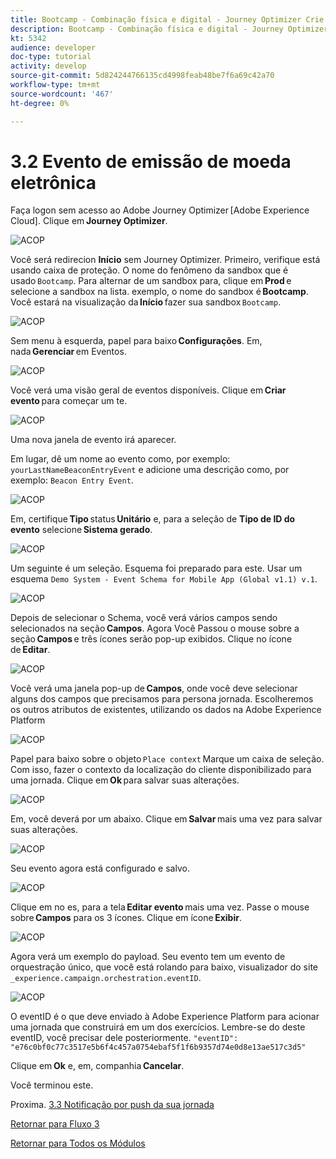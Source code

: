 ```yaml
---
title: Bootcamp - Combinação física e digital - Journey Optimizer Crie seu evento - Brasil
description: Bootcamp - Combinação física e digital - Journey Optimizer Crie seu evento - Brasil
kt: 5342
audience: developer
doc-type: tutorial
activity: develop
source-git-commit: 5d824244766135cd4998feab48be7f6a69c42a70
workflow-type: tm+mt
source-wordcount: '467'
ht-degree: 0%

---
```


# 3.2 Evento de emissão de moeda eletrônica

Faça logon sem acesso ao Adobe Journey Optimizer [Adobe Experience Cloud]. Clique em **Journey Optimizer**.

![ACOP](./images/acophome.png)

Você será redirecion **Início** sem Journey Optimizer. Primeiro, verifique está usando caixa de proteção. O nome do fenômeno da sandbox que é usado `Bootcamp`. Para alternar de um sandbox para, clique em **Prod** e selecione a sandbox na lista. exemplo, o nome do sandbox é **Bootcamp**. Você estará na visualização da **Início** fazer sua sandbox `Bootcamp`.

![ACOP](./images/acoptriglp.png)

Sem menu à esquerda, papel para baixo **Configurações**. Em, nada **Gerenciar** em Eventos.

![ACOP](./images/acopmenu.png)

Você verá uma visão geral de eventos disponíveis. Clique em **Criar evento** para começar um te.

![ACOP](./images/emptyevent.png)

Uma nova janela de evento irá aparecer.

Em lugar, dê um nome ao evento como, por exemplo: `yourLastNameBeaconEntryEvent` e adicione uma descrição como, por exemplo: `Beacon Entry Event`.

![ACOP](./images/eventdescription.png)

Em, certifique **Tipo** status **Unitário** e, para a seleção de **Tipo de ID do evento** selecione **Sistema gerado**.

![ACOP](./images/eventidtype.png)

Um seguinte é um seleção. Esquema foi preparado para este. Usar um esquema `Demo System - Event Schema for Mobile App (Global v1.1) v.1`.

![ACOP](./images/eventschema.png)

Depois de selecionar o Schema, você verá vários campos sendo selecionados na seção **Campos**. Agora Você Passou o mouse sobre a seção **Campos** e três ícones serão pop-up exibidos. Clique no ícone de **Editar**.

![ACOP](./images/eventpayload.png)

Você verá uma janela pop-up de **Campos**, onde você deve selecionar alguns dos campos que precisamos para persona jornada. Escolheremos os outros atributos de existentes, utilizando os dados na Adobe Experience Platform

![ACOP](./images/eventfields.png)

Papel para baixo sobre o objeto `Place context` Marque um caixa de seleção. Com isso, fazer o contexto da localização do cliente disponibilizado para uma jornada. Clique em **Ok** para salvar suas alterações.

![ACOP](./images/eventpayloadbr.png)

Em, você deverá por um abaixo. Clique em **Salvar** mais uma vez para salvar suas alterações.

![ACOP](./images/eventsave.png)

Seu evento agora está configurado e salvo.

![ACOP](./images/eventdone.png)

Clique em no es, para a tela **Editar evento** mais uma vez. Passe o mouse sobre **Campos** para os 3 ícones. Clique em ícone **Exibir**.

![ACOP](./images/viewevent.png)

Agora verá um exemplo do payload.
Seu evento tem um evento de orquestração único, que você está rolando para baixo, visualizador do site `_experience.campaign.orchestration.eventID`.

![ACOP](./images/payloadeventID.png)

O eventID é o que deve enviado à Adobe Experience Platform para acionar uma jornada que construirá em um dos exercícios. Lembre-se do deste eventID, você precisar dele posteriormente.
`"eventID": "e76c0bf0c77c3517e5b6f4c457a0754ebaf5f1f6b9357d74e0d8e13ae517c3d5"`

Clique em **Ok** e, em, companhia **Cancelar**.

Você terminou este.

Proxima. [3.3 Notificação por push da sua jornada](./ex3.md)

[Retornar para Fluxo 3](./uc3.md)

[Retornar para Todos os Módulos](../../overview.md)

